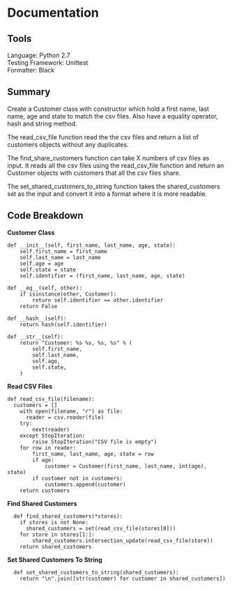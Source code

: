 # Documentation

<!--
I know that Python 3 is the standard now, I just kept the default build that was on my system. Did not want to install any dependency or upgrade if it was not necessary.
-->

## Tools

Language: Python 2.7 </br>
Testing Framework: Unittest </br>
Formatter: Black

## Summary

Create a Customer class with constructor which hold a first name, last name, age and state to match the csv files. Also have a equality operator, hash and string method.

The read_csv_file function read the the csv files and return a list of customers objects without any duplicates.

The find_share_customers function can take X numbers of csv files as input. It reads all the csv files using the read_csv_file function and return an Customer objects with customers that all the csv files share.

The set_shared_customers_to_string function takes the shared_customers set as the input and convert it into a format where it is more readable.

## Code Breakdown

<strong>Customer Class</strong>

<!--
    class Customer:

    A class representing a customer.

    Attributes:
        first_name (str): The customer's first name.
        last_name (str): The customer's last name.
        age (int): The customer's age.
        state (str): The customer's state.
        identifier (tuple): A tuple representing the customer's identifier.

-->

    def __init__(self, first_name, last_name, age, state):
        self.first_name = first_name
        self.last_name = last_name
        self.age = age
        self.state = state
        self.identifier = (first_name, last_name, age, state)

<!--
    Initializes a new instance of the Customer class.

        The function initializes the instance's first name, last name, age, and state attributes using the arguments passed in

        Args:
            first_name (str): The customer's first name.
            last_name (str): The customer's last name.
            age (int): The customer's age.
            state (str): The customer's state.
-->

    def __eq__(self, other):
        if isinstance(other, Customer):
            return self.identifier == other.identifier
        return False

<!--
    Determines whether two customers are equal.

        Args:
            other (Customer): The other customer to compare with.

        Returns:
            bool: True if the customers are equal, False otherwise.

        Examples:
            Customer('Alex' "Reed', 27, 'Nebraska) == Customer('Alex' "Reed', 27, 'Nebraska) return True

            Customer('Sally', 'May', 30, 'California') == Customer('Sally', 'May', 25, 'California') return False because they are not strictly equal. While they may have 3/4 attributes the same, all attribute need to be the same for the function to return True.

            Customer('Nessie' "Jackson', 22, 'Kentucky')  == Customer('Will' "Cameron', 22, 'Washington') return False
-->

    def __hash__(self):
        return hash(self.identifier)

<!--
    Computes a hash value for the customer.

        Returns:
            int: A hash value for the customer.
-->

    def __str__(self):
        return "Customer: %s %s, %s, %s" % (
            self.first_name,
            self.last_name,
            self.age,
            self.state,
        )

<!--
    Gets a string representation of the customer.

        Returns:
            str: A string representation of the customer.

            Examples: Customer: Avery Thompson, 39, Delaware
                      Customer: Oliver Young, 52, Colorado
-->

<strong>Read CSV Files</strong>

    def read_csv_file(filename):
      customers = []
        with open(filename, "r") as file:
          reader = csv.reader(file)
        try:
            next(reader)
        except StopIteration:
            raise StopIteration("CSV file is empty")
        for row in reader:
            first_name, last_name, age, state = row
            if age:
                customer = Customer(first_name, last_name, int(age), state)
            if customer not in customers:
                customers.append(customer)
        return customers

<!--
    Reads a CSV file containing customer data.

    Args:
        filename (str): The name of the CSV file to read.
        errorHandler to check for an empty csv file.

    Returns:
        list: A list of Customer objects.

-->

<strong>Find Shared Customers</strong>

      def find_shared_customers(*stores):
        if stores is not None:
          shared_customers = set(read_csv_file(stores[0]))
        for store in stores[1:]:
            shared_customers.intersection_update(read_csv_file(store))
        return shared_customers

<!--
    Finds the customers that are shared across multiple stores.

    Args:
        *stores (str): The names of the CSV files containing the store data.

        Call the read csv function on each store and find the customers that visited every store.

    Returns:
        set: A set of Customer objects that are shared across all stores.
-->

<strong>Set Shared Customers To String</strong>

      def set_shared_customers_to_string(shared_customers):
        return "\n".join([str(customer) for customer in shared_customers])

<!--
    Converts a set of shared customers to a string.

    Args:
        shared_customers (set): A set of Customer objects.

    Returns:
        str: A string representation of the shared customers.

    Example:

        shared_customers = set(
          Customer('Alex', 'Reed', 26, 'Ohio'),
          Customer('Max', 'Carwell', 32, 'Oklahoma'),
          Customer('Sam', 'Press', 20, 'Montana'),
          Customer('Monica', 'Samson', 21, 'Maine')
        )

        expected_result = "
          Customer: Alex Reed, 26, Ohio
          Customer: Max Carwell, 32, Oklahoma
          Customer: Sam Press, 20, Montana
          Customer: Monica Samson, 21, Maine
        "
-->

